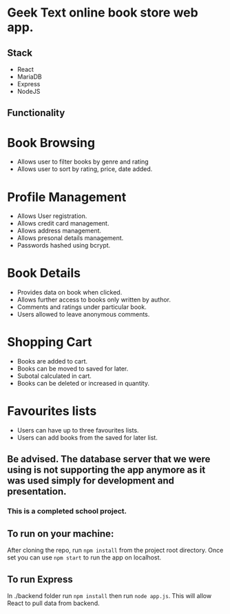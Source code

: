 # Geek Text online book store web app.

## Stack
- React
- MariaDB
- Express
- NodeJS

## Functionality

# Book Browsing
- Allows user to filter books by genre and rating
- Allows user to sort by rating, price, date added.

# Profile Management
- Allows User registration.
- Allows credit card management.
- Allows address management.
- Allows presonal details management.
- Passwords hashed using bcrypt.

# Book Details
- Provides data on book when clicked. 
- Allows further access to books only written by author.
- Comments and ratings under particular book.
- Users allowed to leave anonymous comments.

# Shopping Cart
- Books are added to cart.
- Books can be moved to saved for later.
- Subotal calculated in cart.
- Books can be deleted or increased in quantity.

# Favourites lists
- Users can have up to three favourites lists.
- Users can add books from the saved for later list.

## Be advised. The database server that we were using is not supporting the app anymore as it was used simply for development and presentation.

### This is a completed school project.

## To run on your machine:

After cloning the repo, run ```npm install``` from the project root directory. Once set you can use `npm start` to run the app on localhost.

## To run Express

In ./backend folder run ```npm install``` then run ```node app.js```. This will allow React to pull data from backend.


